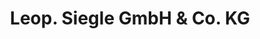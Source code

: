 ---
title: "Leop. Siegle GmbH & Co. KG"
url: /augsburg/leop-siegle-gmbh-und-co-kg/
shop: Großhandel
---